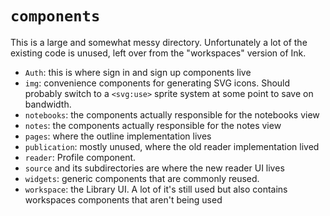 # `components`

This is a large and somewhat messy directory. Unfortunately a lot of the existing code is unused, left over from the "workspaces" version of Ink.

- `Auth`: this is where sign in and sign up components live
- `img`: convenience components for generating SVG icons. Should probably switch to a `<svg:use>` sprite system at some point to save on bandwidth.
- `notebooks`: the components actually responsible for the notebooks view
- `notes`: the components actually responsible for the notes view
- `pages`: where the outline implementation lives
- `publication`: mostly unused, where the old reader implementation lived
- `reader`: Profile component.
- `source` and its subdirectories are where the new reader UI lives
- `widgets`: generic components that are commonly reused.
- `workspace`: the Library UI. A lot of it's still used but also contains workspaces components that aren't being used
